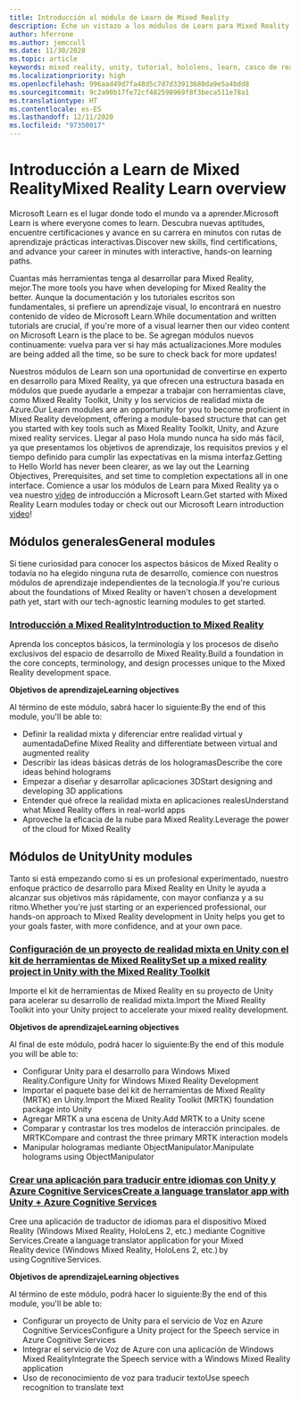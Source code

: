 ```yaml
---
title: Introducción al módulo de Learn de Mixed Reality
description: Eche un vistazo a los módulos de Learn para Mixed Reality disponibles.
author: hferrone
ms.author: jemccull
ms.date: 11/30/2020
ms.topic: article
keywords: mixed reality, unity, tutorial, hololens, learn, casco de realidad mixta, casco de windows mixed reality, casco de realidad virtual, qué es la realidad virtual, qué es la realidad aumentada, MRTK, kit de herramientas de mixed reality, traducción de idiomas, Azure, Azure cognitive services, Microsoft Learn
ms.localizationpriority: high
ms.openlocfilehash: 996aad49d7fa48d5c7d7d33913680da9e5a4bdd8
ms.sourcegitcommit: 9c2a90b17fe72cf482598969f8f3beca511e78a1
ms.translationtype: HT
ms.contentlocale: es-ES
ms.lasthandoff: 12/11/2020
ms.locfileid: "97350017"
---
```

# <a name="mixed-reality-learn-overview"></a><span data-ttu-id="56b17-104">Introducción a Learn de Mixed Reality</span><span class="sxs-lookup"><span data-stu-id="56b17-104">Mixed Reality Learn overview</span></span>

<span data-ttu-id="56b17-105">Microsoft Learn es el lugar donde todo el mundo va a aprender.</span><span class="sxs-lookup"><span data-stu-id="56b17-105">Microsoft Learn is where everyone comes to learn.</span></span> <span data-ttu-id="56b17-106">Descubra nuevas aptitudes, encuentre certificaciones y avance en su carrera en minutos con rutas de aprendizaje prácticas interactivas.</span><span class="sxs-lookup"><span data-stu-id="56b17-106">Discover new skills, find certifications, and advance your career in minutes with interactive, hands-on learning paths.</span></span> 

<span data-ttu-id="56b17-107">Cuantas más herramientas tenga al desarrollar para Mixed Reality, mejor.</span><span class="sxs-lookup"><span data-stu-id="56b17-107">The more tools you have when developing for Mixed Reality the better.</span></span> <span data-ttu-id="56b17-108">Aunque la documentación y los tutoriales escritos son fundamentales, si prefiere un aprendizaje visual, lo encontrará en nuestro contenido de vídeo de Microsoft Learn.</span><span class="sxs-lookup"><span data-stu-id="56b17-108">While documentation and written tutorials are crucial, if you're more of a visual learner then our video content on Microsoft Learn is the place to be.</span></span> <span data-ttu-id="56b17-109">Se agregan módulos nuevos continuamente: vuelva para ver si hay más actualizaciones.</span><span class="sxs-lookup"><span data-stu-id="56b17-109">More modules are being added all the time, so be sure to check back for more updates!</span></span>

<span data-ttu-id="56b17-110">Nuestros módulos de Learn son una oportunidad de convertirse en experto en desarrollo para Mixed Reality, ya que ofrecen una estructura basada en módulos que puede ayudarle a empezar a trabajar con herramientas clave, como Mixed Reality Toolkit, Unity y los servicios de realidad mixta de Azure.</span><span class="sxs-lookup"><span data-stu-id="56b17-110">Our Learn modules are an opportunity for you to become proficient in Mixed Reality development, offering a module-based structure that can get you started with key tools such as Mixed Reality Toolkit, Unity, and Azure mixed reality services.</span></span> <span data-ttu-id="56b17-111">Llegar al paso Hola mundo nunca ha sido más fácil, ya que presentamos los objetivos de aprendizaje, los requisitos previos y el tiempo definido para cumplir las expectativas en la misma interfaz.</span><span class="sxs-lookup"><span data-stu-id="56b17-111">Getting to Hello World has never been clearer, as we lay out the Learning Objectives, Prerequisites, and set time to completion expectations all in one interface.</span></span> <span data-ttu-id="56b17-112">Comience a usar los módulos de Learn para Mixed Reality ya o vea nuestro [vídeo](https://channel9.msdn.com/Blogs/One-Dev-Minute/What-is-Microsoft-Learn) de introducción a Microsoft Learn.</span><span class="sxs-lookup"><span data-stu-id="56b17-112">Get started with Mixed Reality Learn modules today or check out our Microsoft Learn introduction [video](https://channel9.msdn.com/Blogs/One-Dev-Minute/What-is-Microsoft-Learn)!</span></span>

## <a name="general-modules"></a><span data-ttu-id="56b17-113">Módulos generales</span><span class="sxs-lookup"><span data-stu-id="56b17-113">General modules</span></span>

<span data-ttu-id="56b17-114">Si tiene curiosidad para conocer los aspectos básicos de Mixed Reality o todavía no ha elegido ninguna ruta de desarrollo, comience con nuestros módulos de aprendizaje independientes de la tecnología.</span><span class="sxs-lookup"><span data-stu-id="56b17-114">If you're curious about the foundations of Mixed Reality or haven't chosen a development path yet, start with our tech-agnostic learning modules to get started.</span></span>

### <a name="introduction-to-mixed-reality"></a>[<span data-ttu-id="56b17-115">Introducción a Mixed Reality</span><span class="sxs-lookup"><span data-stu-id="56b17-115">Introduction to Mixed Reality</span></span>](https://docs.microsoft.com/learn/modules/intro-to-mixed-reality/)

<span data-ttu-id="56b17-116">Aprenda los conceptos básicos, la terminología y los procesos de diseño exclusivos del espacio de desarrollo de Mixed Reality.</span><span class="sxs-lookup"><span data-stu-id="56b17-116">Build a foundation in the core concepts, terminology, and design processes unique to the Mixed Reality development space.</span></span>

<span data-ttu-id="56b17-117">**Objetivos de aprendizaje**</span><span class="sxs-lookup"><span data-stu-id="56b17-117">**Learning objectives**</span></span>

<span data-ttu-id="56b17-118">Al término de este módulo, sabrá hacer lo siguiente:</span><span class="sxs-lookup"><span data-stu-id="56b17-118">By the end of this module, you'll be able to:</span></span>

* <span data-ttu-id="56b17-119">Definir la realidad mixta y diferenciar entre realidad virtual y aumentada</span><span class="sxs-lookup"><span data-stu-id="56b17-119">Define Mixed Reality and differentiate between virtual and augmented reality</span></span>
* <span data-ttu-id="56b17-120">Describir las ideas básicas detrás de los hologramas</span><span class="sxs-lookup"><span data-stu-id="56b17-120">Describe the core ideas behind holograms</span></span>
* <span data-ttu-id="56b17-121">Empezar a diseñar y desarrollar aplicaciones 3D</span><span class="sxs-lookup"><span data-stu-id="56b17-121">Start designing and developing 3D applications</span></span>
* <span data-ttu-id="56b17-122">Entender qué ofrece la realidad mixta en aplicaciones reales</span><span class="sxs-lookup"><span data-stu-id="56b17-122">Understand what Mixed Reality offers in real-world apps</span></span>
* <span data-ttu-id="56b17-123">Aproveche la eficacia de la nube para Mixed Reality.</span><span class="sxs-lookup"><span data-stu-id="56b17-123">Leverage the power of the cloud for Mixed Reality</span></span>

## <a name="unity-modules"></a><span data-ttu-id="56b17-124">Módulos de Unity</span><span class="sxs-lookup"><span data-stu-id="56b17-124">Unity modules</span></span>

<span data-ttu-id="56b17-125">Tanto si está empezando como si es un profesional experimentado, nuestro enfoque práctico de desarrollo para Mixed Reality en Unity le ayuda a alcanzar sus objetivos más rápidamente, con mayor confianza y a su ritmo.</span><span class="sxs-lookup"><span data-stu-id="56b17-125">Whether you're just starting or an experienced professional, our hands-on approach to Mixed Reality development in Unity helps you get to your goals faster, with more confidence, and at your own pace.</span></span>

### <a name="set-up-a-mixed-reality-project-in-unity-with-the-mixed-reality-toolkit"></a>[<span data-ttu-id="56b17-126">Configuración de un proyecto de realidad mixta en Unity con el kit de herramientas de Mixed Reality</span><span class="sxs-lookup"><span data-stu-id="56b17-126">Set up a mixed reality project in Unity with the Mixed Reality Toolkit</span></span>](https://docs.microsoft.com/learn/modules/mixed-reality-toolkit-project-unity/)

<span data-ttu-id="56b17-127">Importe el kit de herramientas de Mixed Reality en su proyecto de Unity para acelerar su desarrollo de realidad mixta.</span><span class="sxs-lookup"><span data-stu-id="56b17-127">Import the Mixed Reality Toolkit into your Unity project to accelerate your mixed reality development.</span></span>

<span data-ttu-id="56b17-128">**Objetivos de aprendizaje**</span><span class="sxs-lookup"><span data-stu-id="56b17-128">**Learning objectives**</span></span>

<span data-ttu-id="56b17-129">Al final de este módulo, podrá hacer lo siguiente:</span><span class="sxs-lookup"><span data-stu-id="56b17-129">By the end of this module you will be able to:</span></span>

* <span data-ttu-id="56b17-130">Configurar Unity para el desarrollo para Windows Mixed Reality.</span><span class="sxs-lookup"><span data-stu-id="56b17-130">Configure Unity for Windows Mixed Reality Development</span></span>
* <span data-ttu-id="56b17-131">Importar el paquete base del kit de herramientas de Mixed Reality (MRTK) en Unity.</span><span class="sxs-lookup"><span data-stu-id="56b17-131">Import the Mixed Reality Toolkit (MRTK) foundation package into Unity</span></span>
* <span data-ttu-id="56b17-132">Agregar MRTK a una escena de Unity.</span><span class="sxs-lookup"><span data-stu-id="56b17-132">Add MRTK to a Unity scene</span></span>
* <span data-ttu-id="56b17-133">Comparar y contrastar los tres modelos de interacción principales. de MRTK</span><span class="sxs-lookup"><span data-stu-id="56b17-133">Compare and contrast the three primary MRTK interaction models</span></span>
* <span data-ttu-id="56b17-134">Manipular hologramas mediante ObjectManipulator.</span><span class="sxs-lookup"><span data-stu-id="56b17-134">Manipulate holograms using ObjectManipulator</span></span>

### <a name="create-a-language-translator-app-with-unity--azure-cognitive-services"></a>[<span data-ttu-id="56b17-135">Crear una aplicación para traducir entre idiomas con Unity y Azure Cognitive Services</span><span class="sxs-lookup"><span data-stu-id="56b17-135">Create a language translator app with Unity + Azure Cognitive Services</span></span>](https://docs.microsoft.com/learn/modules/create-language-translator-mixed-reality-application-unity-azure-cognitive-services/)

<span data-ttu-id="56b17-136">Cree una aplicación de traductor de idiomas para el dispositivo Mixed Reality (Windows Mixed Reality, HoloLens 2, etc.) mediante Cognitive Services.</span><span class="sxs-lookup"><span data-stu-id="56b17-136">Create a language translator application for your Mixed Reality device (Windows Mixed Reality, HoloLens 2, etc.) by using Cognitive Services.</span></span>

<span data-ttu-id="56b17-137">**Objetivos de aprendizaje**</span><span class="sxs-lookup"><span data-stu-id="56b17-137">**Learning objectives**</span></span>

<span data-ttu-id="56b17-138">Al término de este módulo, podrá hacer lo siguiente:</span><span class="sxs-lookup"><span data-stu-id="56b17-138">By the end of this module, you'll be able to:</span></span>

* <span data-ttu-id="56b17-139">Configurar un proyecto de Unity para el servicio de Voz en Azure Cognitive Services</span><span class="sxs-lookup"><span data-stu-id="56b17-139">Configure a Unity project for the Speech service in Azure Cognitive Services</span></span>
* <span data-ttu-id="56b17-140">Integrar el servicio de Voz de Azure con una aplicación de Windows Mixed Reality</span><span class="sxs-lookup"><span data-stu-id="56b17-140">Integrate the Speech service with a Windows Mixed Reality application</span></span>
* <span data-ttu-id="56b17-141">Uso de reconocimiento de voz para traducir texto</span><span class="sxs-lookup"><span data-stu-id="56b17-141">Use speech recognition to translate text</span></span>
